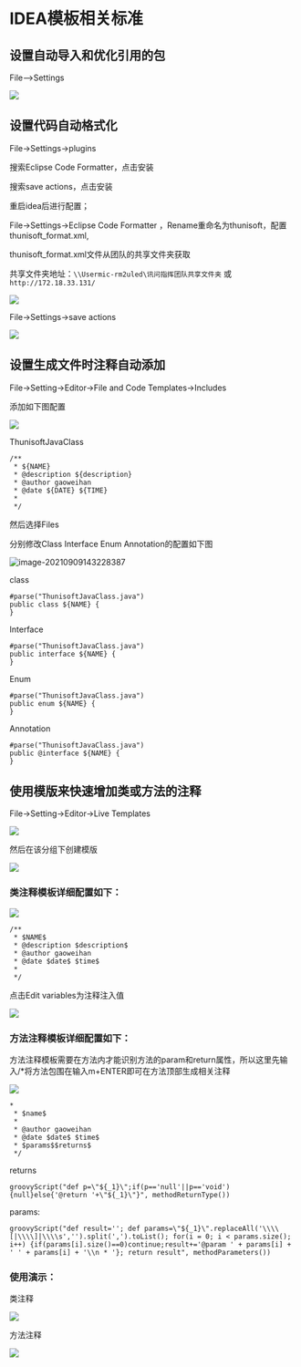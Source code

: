 # IDEA模板相关标准

## 设置自动导入和优化引用的包

File-->Settings

![](https://files.catbox.moe/f62d12.png)

## 设置代码自动格式化

File->Settings->plugins 

搜索Eclipse Code Formatter，点击安装

搜索save actions，点击安装

重启idea后进行配置；

File->Settings->Eclipse Code Formatter ，Rename重命名为thunisoft，配置thunisoft_format.xml,

thunisoft_format.xml文件从团队的共享文件夹获取

共享文件夹地址：`\\Usermic-rm2uled\讯问指挥团队共享文件夹` 或  ` http://172.18.33.131/`

![](https://ftp.bmp.ovh/imgs/2021/09/60c54da05762b887.png)

File->Settings->save actions 

![](https://ftp.bmp.ovh/imgs/2021/09/62d1b6371472d212.png)

## 设置生成文件时注释自动添加

File->Setting->Editor->File and Code Templates->Includes

添加如下图配置

![](https://ftp.bmp.ovh/imgs/2021/09/9183a9c5dd399a2d.png)

ThunisoftJavaClass

```
/**
 * ${NAME}
 * @description ${description}
 * @author gaoweihan
 * @date ${DATE} ${TIME}
 *
 */
```

然后选择Files

分别修改Class Interface Enum Annotation的配置如下图

![image-20210909143228387](C:\Users\Administrator\AppData\Roaming\Typora\typora-user-images\image-20210909143228387.png)

class

```
#parse("ThunisoftJavaClass.java")
public class ${NAME} {
}
```

Interface

```
#parse("ThunisoftJavaClass.java")
public interface ${NAME} {
}
```

Enum

```
#parse("ThunisoftJavaClass.java")
public enum ${NAME} {
}
```

Annotation

```
#parse("ThunisoftJavaClass.java")
public @interface ${NAME} {
}
```

## 使用模版来快速增加类或方法的注释

File->Setting->Editor->Live Templates 

![](https://files.catbox.moe/92i949.png)

然后在该分组下创建模版

![](https://files.catbox.moe/bvt5p1.png)

### 类注释模板详细配置如下：

![](https://files.catbox.moe/533s2d.png)

```
/**
 * $NAME$
 * @description $description$
 * @author gaoweihan
 * @date $date$ $time$ 
 *
 */
```

点击Edit variables为注释注入值

![](https://files.catbox.moe/84808u.png)

### 方法注释模板详细配置如下：

方法注释模板需要在方法内才能识别方法的param和return属性，所以这里先输入/*将方法包围在输入m+ENTER即可在方法顶部生成相关注释

![](https://files.catbox.moe/feyoon.png)

```
*
 * $name$
 * 
 * @author gaoweihan
 * @date $date$ $time$
 * $params$$returns$
 */
```

returns

```
groovyScript("def p=\"${_1}\";if(p=='null'||p=='void'){null}else{'@return '+\"${_1}\"}", methodReturnType())
```

params:

```
groovyScript("def result=''; def params=\"${_1}\".replaceAll('\\\\[|\\\\]|\\\\s','').split(',').toList(); for(i = 0; i < params.size(); i++) {if(params[i].size()==0)continue;result+='@param ' + params[i] + ' ' + params[i] + '\\n * '}; return result", methodParameters())
```

### 使用演示：

类注释

![](https://ftp.bmp.ovh/imgs/2021/09/1117478103b59d28.gif)

方法注释

![](https://ftp.bmp.ovh/imgs/2021/09/a14dfea9d4bfdd55.gif)